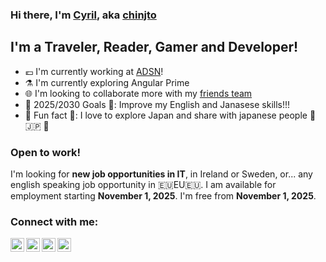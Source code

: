 ### Hi there, I'm [Cyril][website], aka [chinjto][website-chinto]

## I'm a Traveler, Reader, Gamer and Developer!
- 💶 I'm currently working at [ADSN][adsn]!
- ⚗️ I'm currently exploring Angular Prime
- 🌐 I'm looking to collaborate more with my [friends team][repotako]
- 🎯 2025/2030 Goals 🎯: Improve my English and Janasese skills!!!
- 🌟 Fun fact 🌟: I love to explore Japan and share with japanese people 🎏 🇯🇵 🗾

### Open to work!
I'm looking for **new job opportunities in IT**, in Ireland or Sweden, or... any english speaking job opportunity in 🇪🇺EU🇪🇺.
I am available for employment starting **November 1, 2025**.
I'm free from **November 1, 2025**.

### Connect with me:
[<img align="left" alt="chinjto | LinkedIn" width="22px" src="https://cdn.jsdelivr.net/npm/simple-icons@v3/icons/linkedin.svg" />][linkedin]
[<img align="left" alt="chinjto | LinkedIn" width="22px" src="https://cdn.jsdelivr.net/npm/simple-icons@v3/icons/instagram.svg" />][instagram]
[<img align="left" alt="chinjto | LinkedIn" width="22px" src="https://cdn.jsdelivr.net/npm/simple-icons@v3/icons/facebook.svg" />][facebook]
[<img align="left" alt="chinjto | LinkedIn" width="22px" src="https://cdn.jsdelivr.net/npm/simple-icons@v3/icons/twitter.svg" />][twitter]

[website]: http://www.cyril-defaye.fr
[website-chinto]: http://www.chinto.fr
[adsn]: https://www.groupeadsn.fr/
[repotako]: https://github.com/takoyadev
[linkedin]: https://www.linkedin.com/in/cyrildefaye/
[instagram]: https://www.instagram.com/chinjto/
[facebook]: https://www.facebook.com/chinjto
[twitter]: https://twitter.com/cyril_defaye
